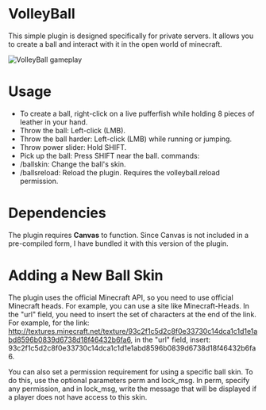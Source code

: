 # VolleyBall
This simple plugin is designed specifically for private servers. It allows you to create a ball and interact with it in the open world of minecraft.

![VolleyBall gameplay](https://github.com/IEnumerablee/Volleyball/blob/master/volleyball.gif?raw=true)
# Usage
- To create a ball, right-click on a live pufferfish while holding 8 pieces of leather in your hand.
- Throw the ball: Left-click (LMB).
- Throw the ball harder: Left-click (LMB) while running or jumping.
- Throw power slider: Hold SHIFT.
- Pick up the ball: Press SHIFT near the ball.
commands:
- /ballskin: Change the ball's skin.
- /ballsreload: Reload the plugin. Requires the volleyball.reload permission.
# Dependencies
The plugin requires **Canvas** to function. Since Canvas is not included in a pre-compiled form, I have bundled it with this version of the plugin.
# Adding a New Ball Skin
The plugin uses the official Minecraft API, so you need to use official Minecraft heads. For example, you can use a site like Minecraft-Heads. In the "url" field, you need to insert the set of characters at the end of the link. For example, for the link:
http://textures.minecraft.net/texture/93c2f1c5d2c8f0e33730c14dca1c1d1e1abd8596b0839d6738d18f46432b6fa6,
in the "url" field, insert:
93c2f1c5d2c8f0e33730c14dca1c1d1e1abd8596b0839d6738d18f46432b6fa6.

You can also set a permission requirement for using a specific ball skin. To do this, use the optional parameters perm and lock_msg. In perm, specify any permission, and in lock_msg, write the message that will be displayed if a player does not have access to this skin.
